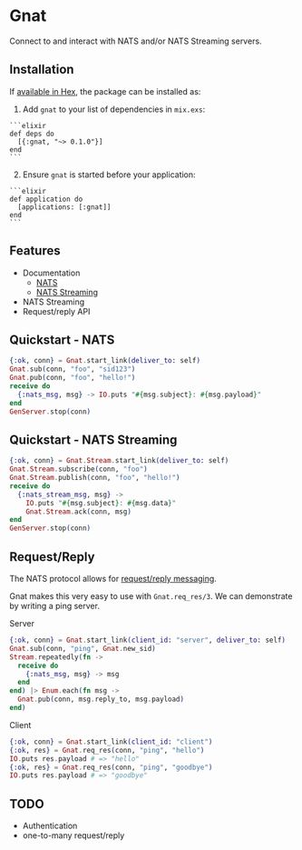 # Gnat

Connect to and interact with NATS and/or NATS Streaming servers.

## Installation

If [available in Hex](https://hex.pm/docs/publish), the package can be installed as:

  1. Add `gnat` to your list of dependencies in `mix.exs`:

    ```elixir
    def deps do
      [{:gnat, "~> 0.1.0"}]
    end
    ```

  2. Ensure `gnat` is started before your application:

    ```elixir
    def application do
      [applications: [:gnat]]
    end
    ```

## Features

  * Documentation
    * [NATS](Gnat.html)
    * [NATS Streaming](Gnat.Stream.html)
  * NATS Streaming
  * Request/reply API

## Quickstart - NATS

```elixir
{:ok, conn} = Gnat.start_link(deliver_to: self)
Gnat.sub(conn, "foo", "sid123")
Gnat.pub(conn, "foo", "hello!")
receive do
  {:nats_msg, msg} -> IO.puts "#{msg.subject}: #{msg.payload}"
end
GenServer.stop(conn)
```

## Quickstart - NATS Streaming

```elixir
{:ok, conn} = Gnat.Stream.start_link(deliver_to: self)
Gnat.Stream.subscribe(conn, "foo")
Gnat.Stream.publish(conn, "foo", "hello!")
receive do
  {:nats_stream_msg, msg} ->
    IO.puts "#{msg.subject}: #{msg.data}"
    Gnat.Stream.ack(conn, msg)
end
GenServer.stop(conn)
```

## Request/Reply

The NATS protocol allows for [request/reply messaging](https://nats.io/documentation/concepts/nats-req-rep/).

Gnat makes this very easy to use with `Gnat.req_res/3`. We can demonstrate by
writing a ping server.

Server
```elixir
{:ok, conn} = Gnat.start_link(client_id: "server", deliver_to: self)
Gnat.sub(conn, "ping", Gnat.new_sid)
Stream.repeatedly(fn ->
  receive do
    {:nats_msg, msg} -> msg
  end
end) |> Enum.each(fn msg ->
  Gnat.pub(conn, msg.reply_to, msg.payload)
end)
```

Client
```elixir
{:ok, conn} = Gnat.start_link(client_id: "client")
{:ok, res} = Gnat.req_res(conn, "ping", "hello")
IO.puts res.payload # => "hello"
{:ok, res} = Gnat.req_res(conn, "ping", "goodbye")
IO.puts res.payload # => "goodbye"
```

## TODO

  * Authentication
  * one-to-many request/reply
